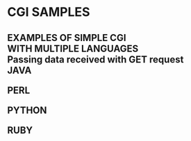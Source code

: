 <h1>CGI SAMPLES<h2>

**EXAMPLES OF SIMPLE CGI**
<br>
**WITH MULTIPLE LANGUAGES**
<br>
Passing data received with GET request
<br>
**JAVA**

**PERL**

**PYTHON**

**RUBY**
